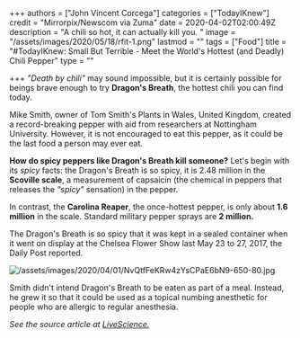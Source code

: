 +++
authors = ["John Vincent Corcega"]
categories = ["TodayIKnew"]
credit = "Mirrorpix/Newscom via Zuma"
date = 2020-04-02T02:00:49Z
description = "A chili so hot, it can actually kill you. "
image = "/assets/images/2020/05/18/rfit-1.png"
lastmod = ""
tags = ["Food"]
title = "#TodayIKnew: Small But Terrible - Meet the World's Hottest (and Deadly) Chili Pepper"
type = ""

+++
_"Death by chili"_ may sound impossible, but it is certainly possible for beings brave enough to try **Dragon's Breath**, the hottest chili you can find today.

Mike Smith, owner of Tom Smith's Plants in Wales, United Kingdom, created a record-breaking pepper with aid from researchers at Nottingham University. However, it is not encouraged to eat this pepper, as it could be the last food a person may ever eat.

**How do spicy peppers like Dragon's Breath kill someone?** Let's begin with its _spicy_ facts: the Dragon's Breath is so spicy, it is 2.48 million in the **Scoville scale**, a measurement of capsaicin (the chemical in peppers that releases the _"spicy"_ sensation) in the pepper.

In contrast, the **Carolina Reaper**, the once-hottest pepper, is only about **1.6 million** in the scale. Standard military pepper sprays are **2 million.**

The Dragon's Breath is so spicy that it was kept in a sealed container when it went on display at the Chelsea Flower Show last May 23 to 27, 2017, the Daily Post reported.

![/assets/images/2020/04/01/NvQtfFeKRw4zYsCPaE6bN9-650-80.jpg](https://app.forestry.io/sites/wdy5emcayvxmew/body-media//assets/images/2020/04/01/NvQtfFeKRw4zYsCPaE6bN9-650-80.jpg "Image credit: julie deshaies/Shutterstock")

Smith didn't intend Dragon's Breath to be eaten as part of a meal. Instead, he grew it so that it could be used as a topical numbing anesthetic for people who are allergic to regular anesthesia.

_See the source article at_ [_LiveScience._](https://www.livescience.com/59184-how-dragons-breath-chili-peppers-can-kill.html)